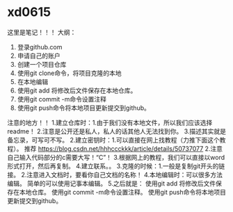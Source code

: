 

# xd0615

这里是笔记！！！
大纲：
1. 登录github.com
2. 申请自己的账户
3. 创建一个项目仓库
4. 使用git clone命令，将项目克隆的本地
5. 在本地编辑
6. 使用git add 将修改后文件保存在本地仓库。
7. 使用git commit -m命令设置注释
8. 使用git push命令将本地项目更新提交到github。

注意的地方！！
  1.建立仓库时：1.由于我们没有本地文件，所以我们应该选择readme！
	    2.注意是公开还是私人，私人的话其他人无法找到你。
	    3.描述其实就是备忘录，可写可不写。
  2.建立密钥时：1.可以直接在网上找教程（力推下面这个教程）。
            推荐 https://blog.csdn.net/hhhccckkk/article/details/50737077
	    2.注意自己输入代码部分的c需要大写！“C”！
	    3.根据网上的教程，我们可以直接以word形式打开，然后再复制。
	    4.建立联系。。
  3.克隆的时候：1.一般是复制git开头的链接。
	    2.注意进入文档时，要看你自己文档的名称！
  4.本地编辑时：可以很多方法编辑。
	    简单的可以使用记事本编辑。
  5.之后就是：  使用git add 将修改后文件保存在本地仓库。
	    使用git commit -m命令设置注释。
	    使用git push命令将本地项目更新提交到github。


